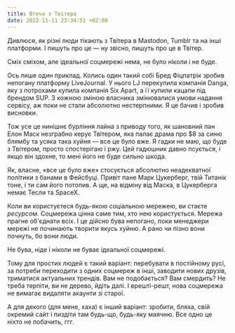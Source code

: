 ```yaml
---
title: Втеча з Твітера
date: 2022-11-11 23:34:51 +02:00
---
```


Дивлюся, як різні люди тікають з Твітера в Mastodon, Tumblr та на інші платформи. І пишуть про це — ну звісно, пишуть про це в Твітер.

Сміх сміхом, але ідеальної соцмережі нема, не було ніколи і не буде.

Ось лише один приклад. Колись один такий собі Бред Фіцпатрік зробив непогану платформу LiveJournal. У нього LJ перекупила компанія Danga, яку з потрохами купила компанія Six Apart, а її купили кацапи під брендом SUP. З кожною зміною власника змінювалися умови надання сервісу, аж поки не стали абсолютно нестерпними. Я це бачив і зробив висновки.

Тож усе це нинішнє бурління лайна з приводу того, як шановний пан Елон Маск незграбно керує Твітером, яка палає драма про $8 за синю блямбу та усяка така хуйня — все це було вже. Я гадки не маю, що буде з Твітером, просто спостерігаю і ржу. Цей гадюшник давно псується, і якщо він здохне, то мені його не буде сильно шкода.

Як, власне, «все це було вже» стосується абсолютно неадекватної політики з банами в Фейсбуці. Привіт пане Марк Цукерберг, твій Титанік тоне, і ти сам його потопив. А ще, на відміну від Маска, в Цукерберга немає Тесли та SpaceX.

Коли ви користуєтеся будь-якою соціальною мережею, ви стаєте _ресурсом_. Соцмережа цінна саме тим, хто нею користується. Мережа прагне об'єднати всіх. І це дійсно бува непогано, поки менеджери мережі не починають творити якусь хуйню. А рано чи пізно вони почнуть, бо вони люди.

Не бува, ніде і ніколи не буває ідеальної соцмережі.

Тому для простих людей є такий варіант: перебувати в постійному русі, за потреби переходити з одних соцмереж в інші, заводити нових друзів, триматися актуальних трендів. Вам не подобається? Вам смердить? Не треба терпіти, ви не дерево, йдіть далі. І врешті-решт, нова соцмережа не вимагає видаляти акаунти зі старої.

А для декого (для мене, хаха) є інший варіант: зробити, бляха, свій окремий сайт і пиздіти там будь-що, будь-яку маячню. Все одно це ніхто не побачить, ггг.
